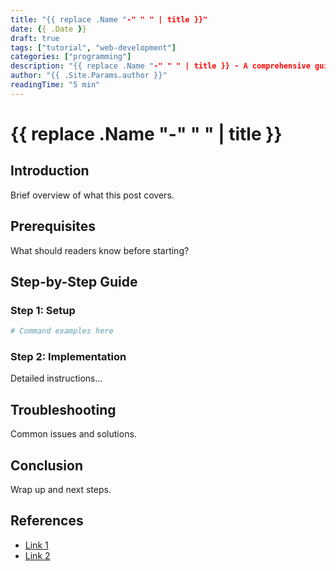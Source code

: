 ```yaml
---
title: "{{ replace .Name "-" " " | title }}"
date: {{ .Date }}
draft: true
tags: ["tutorial", "web-development"]
categories: ["programming"]
description: "{{ replace .Name "-" " " | title }} - A comprehensive guide"
author: "{{ .Site.Params.author }}"
readingTime: "5 min"
---
```


# {{ replace .Name "-" " " | title }}

## Introduction

Brief overview of what this post covers.

## Prerequisites

What should readers know before starting?

## Step-by-Step Guide

### Step 1: Setup

```bash
# Command examples here
```

### Step 2: Implementation

Detailed instructions...

## Troubleshooting

Common issues and solutions.

## Conclusion

Wrap up and next steps.

## References

- [Link 1](https://example.com)
- [Link 2](https://example.com)